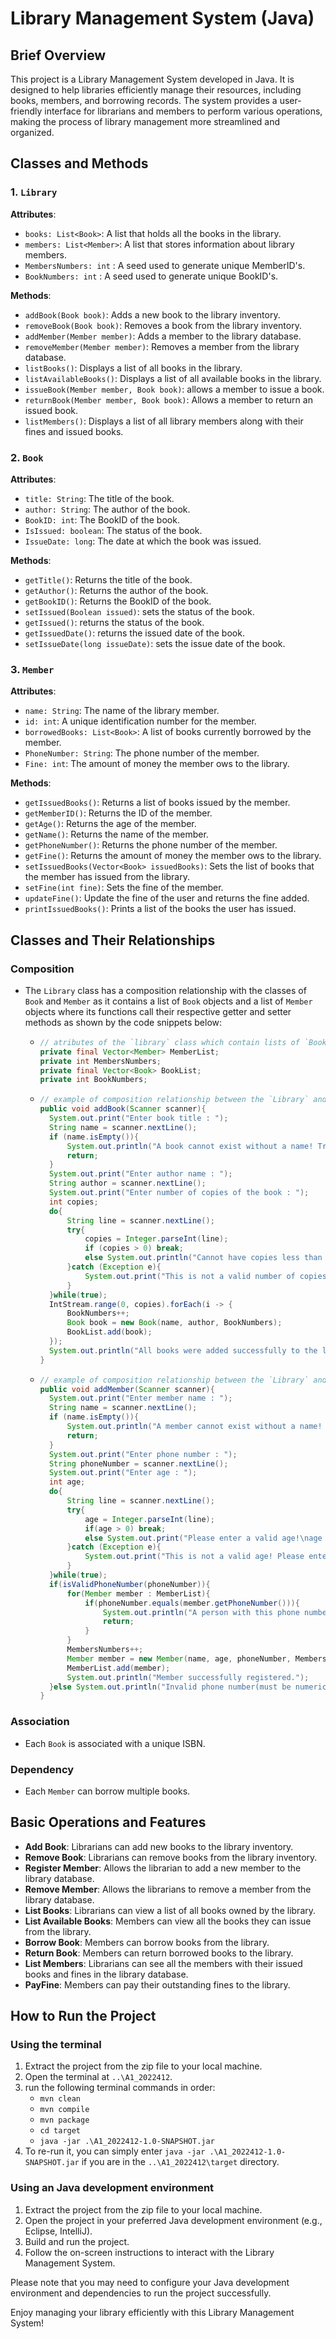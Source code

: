 # Library Management System (Java)

## Brief Overview

This project is a Library Management System developed in Java. It is designed to help libraries efficiently manage their resources, including books, members, and borrowing records. The system provides a user-friendly interface for librarians and members to perform various operations, making the process of library management more streamlined and organized.

## Classes and Methods

### 1. `Library`

**Attributes**:
- `books: List<Book>`: A list that holds all the books in the library.
- `members: List<Member>`: A list that stores information about library members.
- `MembersNumbers: int` : A seed used to generate unique MemberID's.
- `BookNumbers: int` : A seed used to generate unique BookID's.

**Methods**:
- `addBook(Book book)`: Adds a new book to the library inventory.
- `removeBook(Book book)`: Removes a book from the library inventory.
- `addMember(Member member)`: Adds a member to the library database.
- `removeMember(Member member)`: Removes a member from the library database.
- `listBooks()`: Displays a list of all books in the library.
- `listAvailableBooks()`: Displays a list of all available books in the library.
- `issueBook(Member member, Book book)`: allows a member to issue a book.
- `returnBook(Member member, Book book)`: Allows a member to return an issued book.
- `listMembers()`: Displays a list of all library members along with their fines and issued books.

### 2. `Book`

**Attributes**:
- `title: String`: The title of the book.
- `author: String`: The author of the book.
- `BookID: int`: The BookID of the book.
- `IsIssued: boolean`: The status of the book.
- `IssueDate: long`: The date at which the book was issued.

**Methods**:
- `getTitle()`: Returns the title of the book.
- `getAuthor()`: Returns the author of the book.
- `getBookID()`: Returns the BookID of the book.
- `setIssued(Boolean issued)`: sets the status of the book.
- `getIssued()`: returns the status of the book.
- `getIssuedDate()`: returns the issued date of the book.
- `setIssueDate(long issueDate)`: sets the issue date of the book.

### 3. `Member`

**Attributes**:
- `name: String`: The name of the library member.
- `id: int`: A unique identification number for the member.
- `borrowedBooks: List<Book>`: A list of books currently borrowed by the member.
- `PhoneNumber: String`: The phone number of the member.
- `Fine: int`: The amount of money the member ows to the library.

**Methods**:
- `getIssuedBooks()`: Returns a list of books issued by the member.
- `getMemberID()`: Returns the ID of the member.
- `getAge()`: Returns the age of the member.
- `getName()`: Returns the name of the member.
- `getPhoneNumber()`: Returns the phone number of the member.
- `getFine()`: Returns the amount of money the member ows to the library.
- `setIssuedBooks(Vector<Book> issuedBooks)`: Sets the list of books that the member has issued from the library.
- `setFine(int fine)`: Sets the fine of the member.
- `updateFine()`: Update the fine of the user and returns the fine added.
- `printIssuedBooks()`: Prints a list of the books the user has issued.
 
## Classes and Their Relationships

### Composition
- The `Library` class has a composition relationship with the classes of `Book` and `Member` as it contains a list of `Book` objects and a list of `Member` objects where its functions call their respective getter and setter methods as shown by the code snippets below:
    - ```java
      // atributes of the `library` class which contain lists of `Book` and `Member` classes.
      private final Vector<Member> MemberList;
      private int MembersNumbers;
      private final Vector<Book> BookList;
      private int BookNumbers;
      
    - ```java
      // example of composition relationship between the `Library` and `Book` classes.
      public void addBook(Scanner scanner){
        System.out.print("Enter book title : ");
        String name = scanner.nextLine();
        if (name.isEmpty()){
            System.out.println("A book cannot exist without a name! Try Again.");
            return;
        }
        System.out.print("Enter author name : ");
        String author = scanner.nextLine();
        System.out.print("Enter number of copies of the book : ");
        int copies;
        do{
            String line = scanner.nextLine();
            try{
                copies = Integer.parseInt(line);
                if (copies > 0) break;
                else System.out.println("Cannot have copies less than 0. Enter the number of copies : ");
            }catch (Exception e){
                System.out.print("This is not a valid number of copies! Please enter a valid a valid integer : ");
            }
        }while(true);
        IntStream.range(0, copies).forEach(i -> {
            BookNumbers++;
            Book book = new Book(name, author, BookNumbers);
            BookList.add(book);
        });
        System.out.println("All books were added successfully to the library.");
      }
    - ```java
      // example of composition relationship between the `Library` and `Member` classes.
      public void addMember(Scanner scanner){
        System.out.print("Enter member name : ");
        String name = scanner.nextLine();
        if (name.isEmpty()){
            System.out.println("A member cannot exist without a name! Try Again.");
            return;
        }
        System.out.print("Enter phone number : ");
        String phoneNumber = scanner.nextLine();
        System.out.print("Enter age : ");
        int age;
        do{
            String line = scanner.nextLine();
            try{
                age = Integer.parseInt(line);
                if(age > 0) break;
                else System.out.print("Please enter a valid age!\nage : ");
            }catch (Exception e){
                System.out.print("This is not a valid age! Please enter a valid age : ");
            }
        }while(true);
        if(isValidPhoneNumber(phoneNumber)){
            for(Member member : MemberList){
                if(phoneNumber.equals(member.getPhoneNumber())){
                    System.out.println("A person with this phone number is already registered!");
                    return;
                }
            }
            MembersNumbers++;
            Member member = new Member(name, age, phoneNumber, MembersNumbers);
            MemberList.add(member);
            System.out.println("Member successfully registered.");
        }else System.out.println("Invalid phone number(must be numeric as well as 10 digit)!");
      }

### Association
- Each `Book` is associated with a unique ISBN.

### Dependency
- Each `Member` can borrow multiple books.

## Basic Operations and Features

- **Add Book**: Librarians can add new books to the library inventory.
- **Remove Book**: Librarians can remove books from the library inventory.
- **Register Member**: Allows the librarian to add a new member to the library database.
- **Remove Member**: Allows the librarians to remove  a member from the library database.
- **List Books**: Librarians can view a list of all books owned by the library.
- **List Available Books**: Members can view all the books they can issue from the library.
- **Borrow Book**: Members can borrow books from the library.
- **Return Book**: Members can return borrowed books to the library.
- **List Members**: Librarians can see all the members with their issued books and fines in the library database.
- **PayFine**: Members can pay their outstanding fines to the library.

## How to Run the Project

### Using the terminal
1. Extract the project from the zip file to your local machine.
2. Open the terminal at `..\A1_2022412`.
3. run the following terminal commands in order:
   - `mvn clean`
   - `mvn compile`
   - `mvn package`
   - `cd target`
   - `java -jar .\A1_2022412-1.0-SNAPSHOT.jar`
4. To re-run it, you can simply enter `java -jar .\A1_2022412-1.0-SNAPSHOT.jar` if you are in the `..\A1_2022412\target` directory.

### Using an Java development environment
1. Extract the project from the zip file to your local machine.
2. Open the project in your preferred Java development environment (e.g., Eclipse, IntelliJ).
3. Build and run the project.
4. Follow the on-screen instructions to interact with the Library Management System.

Please note that you may need to configure your Java development environment and dependencies to run the project successfully.

Enjoy managing your library efficiently with this Library Management System!


